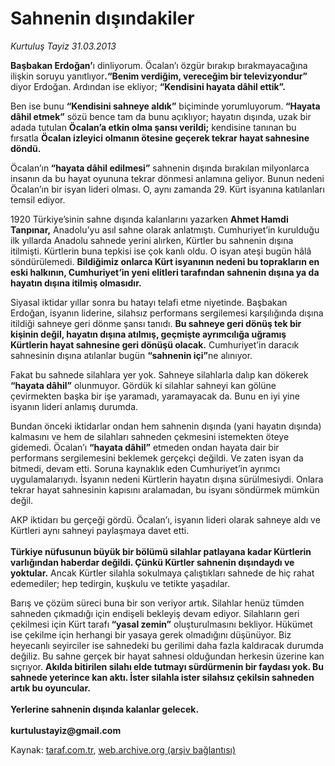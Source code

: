 # Sahnenin dışındakiler

*Kurtuluş Tayiz 31.03.2013*

<div class="yazi"><p><strong>Başbakan Erdoğan’</strong>ı dinliyorum. Öcalan’ı özgür bırakıp bırakmayacağına ilişkin soruyu yanıtlıyor<strong>.“Benim verdiğim, vereceğim bir televizyondur”</strong> diyor Erdoğan. Ardından ise ekliyor; <strong>“Kendisini hayata dâhil ettik”.</strong></p>
<p>Ben ise bunu <strong>“Kendisini sahneye aldık”</strong> biçiminde yorumluyorum.<strong> “Hayata dâhil etmek”</strong> sözü bence tam da bunu açıklıyor; hayatın dışında, uzak bir adada tutulan <strong>Öcalan’a etkin olma şansı verildi;</strong> kendisine tanınan bu fırsatla <strong>Öcalan izleyici olmanın ötesine geçerek tekrar hayat sahnesine döndü.</strong></p>
<p>Öcalan’ın<strong> “hayata dâhil edilmesi”</strong> sahnenin dışında bırakılan milyonlarca insanın da bu hayat oyununa tekrar dönmesi anlamına geliyor. Bunun nedeni Öcalan’ın bir isyan lideri olması. O, aynı zamanda 29. Kürt isyanına katılanları temsil ediyor.</p>
<p>1920 Türkiye’sinin sahne dışında kalanlarını yazarken <strong>Ahmet Hamdi Tanpınar,</strong> Anadolu’yu asıl sahne olarak anlatmıştı. Cumhuriyet’in kurulduğu ilk yıllarda Anadolu sahnede yerini alırken, Kürtler bu sahnenin dışına itilmişti. Kürtlerin buna tepkisi ise çok kanlı oldu. O isyan ateşi bugün hâlâ söndürülemedi. <strong>Bildiğimiz onlarca Kürt isyanının nedeni bu toprakların en eski halkının, Cumhuriyet’in yeni elitleri tarafından sahnenin dışına ya da hayatın dışına itilmiş olmasıdır.</strong></p>
<p>Siyasal iktidar yıllar sonra bu hatayı telafi etme niyetinde. Başbakan Erdoğan, isyanın liderine, silahsız performans sergilemesi karşılığında dışına itildiği sahneye geri dönme şansı tanıdı. <strong>Bu sahneye geri dönüş tek bir kişinin değil, hayatın dışına atılmış, geçmişte ayrımcılığa uğramış Kürtlerin hayat sahnesine geri dönüşü olacak.</strong> Cumhuriyet’in daracık sahnesinin dışına atılanlar bugün <strong>“sahnenin içi”</strong>ne alınıyor.</p>
<p>Fakat bu sahnede silahlara yer yok. Sahneye silahlarla dalıp kan dökerek<strong> “hayata dâhil”</strong> olunmuyor. Gördük ki silahlar sahneyi kan gölüne çevirmekten başka bir işe yaramadı, yaramayacak da. Bunu en iyi yine isyanın lideri anlamış durumda.</p>
<p>Bundan önceki iktidarlar ondan hem sahnenin dışında (yani hayatın dışında) kalmasını ve hem de silahları sahneden çekmesini istemekten öteye gidemedi. Öcalan’ı <strong>“hayata dâhil”</strong> etmeden ondan hayata dair bir performans sergilemesini beklemek gerçekçi değildi. Ve zaten isyan da bitmedi, devam etti. Soruna kaynaklık eden Cumhuriyet’in ayrımcı uygulamalarıydı. İsyanın nedeni Kürtlerin hayatın dışına sürülmesiydi. Onlara tekrar hayat sahnesinin kapısını aralamadan, bu isyanı söndürmek mümkün değil.</p>
<p>AKP iktidarı bu gerçeği gördü. Öcalan’ı, isyanın lideri olarak sahneye aldı ve Kürtleri aynı sahneyi paylaşmaya davet etti.<br/><br/><strong>Türkiye nüfusunun büyük bir bölümü silahlar patlayana kadar Kürtlerin varlığından haberdar değildi. Çünkü Kürtler sahnenin dışındaydı ve yoktular.</strong> Ancak Kürtler silahla sokulmaya çalıştıkları sahnede de hiç rahat edemediler; hep tedirgin, kuşkulu ve tetikte yaşadılar.</p>
<p>Barış ve çözüm süreci buna bir son veriyor artık. Silahlar henüz tümden sahneden çıkmadığı için endişeli bekleyiş devam ediyor. Silahların geri çekilmesi için Kürt tarafı<strong> “yasal zemin”</strong> oluşturulmasını bekliyor. Hükümet ise çekilme için herhangi bir yasaya gerek olmadığını düşünüyor. Biz heyecanlı seyirciler ise sahnedeki bu gerilimi daha fazla kaldıracak durumda değiliz. Bu sahne gerçek bir hayat sahnesi olduğundan herkesin üzerine kan sıçrıyor. <strong>Akılda bitirilen silahı elde tutmayı sürdürmenin bir faydası yok. Bu sahnede yeterince kan aktı. İster silahla ister silahsız çekilsin sahneden artık bu oyuncular.<br/><br/></strong><strong>Yerlerine sahnenin dışında kalanlar gelecek.<br/><br/></strong><strong>kurtulustayiz@gmail.com</strong><br/></p>
</div>

Kaynak: [taraf.com.tr](http://www.taraf.com.tr/kurtulus-tayiz/makale-sahnenin-disindakiler.htm), [web.archive.org (arşiv bağlantısı)](http://web.archive.org/web/20131107085234/http://www.taraf.com.tr/kurtulus-tayiz/makale-sahnenin-disindakiler.htm)
